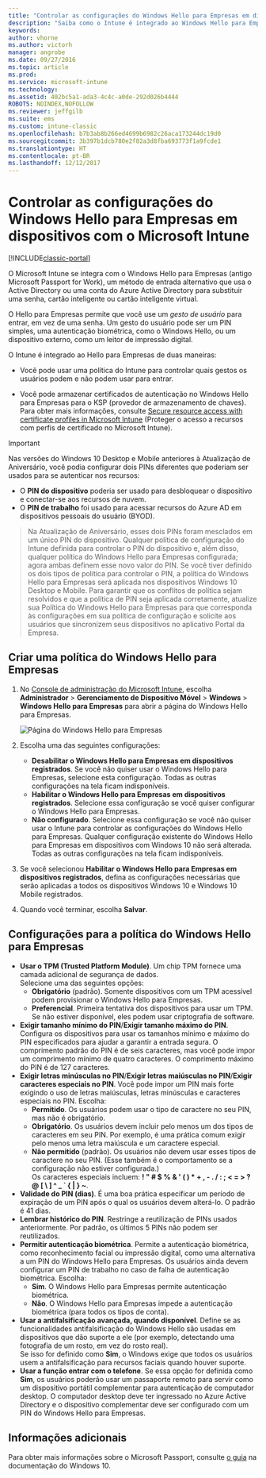 ```yaml
---
title: "Controlar as configurações do Windows Hello para Empresas em dispositivos"
description: "Saiba como o Intune é integrado ao Windows Hello para Empresas, um método de entrada alternativo que usa o Active Directory ou uma conta do Azure Active Directory para substituir uma senha, cartão inteligente ou cartão inteligente virtual."
keywords: 
author: vhorne
ms.author: victorh
manager: angrobe
ms.date: 09/27/2016
ms.topic: article
ms.prod: 
ms.service: microsoft-intune
ms.technology: 
ms.assetid: 402bc5a1-ada3-4c4c-a0de-292d026b4444
ROBOTS: NOINDEX,NOFOLLOW
ms.reviewer: jeffgilb
ms.suite: ems
ms.custom: intune-classic
ms.openlocfilehash: b7b3ab8b266ed4699b6982c26aca173244dc19d0
ms.sourcegitcommit: 3b397b1dcb780e2f82a3d8fba693773f1a9fcde1
ms.translationtype: HT
ms.contentlocale: pt-BR
ms.lasthandoff: 12/12/2017
---
```

# <a name="control-windows-hello-for-business-settings-on-devices-with-microsoft-intune"></a>Controlar as configurações do Windows Hello para Empresas em dispositivos com o Microsoft Intune

[!INCLUDE[classic-portal](../includes/classic-portal.md)]

O Microsoft Intune se integra com o Windows Hello para Empresas (antigo Microsoft Passport for Work), um método de entrada alternativo que usa o Active Directory ou uma conta do Azure Active Directory para substituir uma senha, cartão inteligente ou cartão inteligente virtual.

O Hello para Empresas permite que você use um *gesto de usuário* para entrar, em vez de uma senha. Um gesto do usuário pode ser um PIN simples, uma autenticação biométrica, como o Windows Hello, ou um dispositivo externo, como um leitor de impressão digital.

O Intune é integrado ao Hello para Empresas de duas maneiras:

-   Você pode usar uma política do Intune para controlar quais gestos os usuários podem e não podem usar para entrar.

-   Você pode armazenar certificados de autenticação no Windows Hello para Empresas para o KSP (provedor de armazenamento de chaves). Para obter mais informações, consulte [Secure resource access with certificate profiles in Microsoft Intune](secure-resource-access-with-certificate-profiles.md) (Proteger o acesso a recursos com perfis de certificado no Microsoft Intune).

> [!IMPORTANT]
> Nas versões do Windows 10 Desktop e Mobile anteriores à Atualização de Aniversário, você podia configurar dois PINs diferentes que poderiam ser usados para se autenticar nos recursos:
- O **PIN do dispositivo** poderia ser usado para desbloquear o dispositivo e conectar-se aos recursos de nuvem.
- O **PIN de trabalho** foi usado para acessar recursos do Azure AD em dispositivos pessoais do usuário (BYOD).

>Na Atualização de Aniversário, esses dois PINs foram mesclados em um único PIN do dispositivo.
Qualquer política de configuração do Intune definida para controlar o PIN do dispositivo e, além disso, qualquer política do Windows Hello para Empresas configurada; agora ambas definem esse novo valor do PIN.
Se você tiver definido os dois tipos de política para controlar o PIN, a política do Windows Hello para Empresas será aplicada nos dispositivos Windows 10 Desktop e Mobile.
Para garantir que os conflitos de política sejam resolvidos e que a política de PIN seja aplicada corretamente, atualize sua Política do Windows Hello para Empresas para que corresponda às configurações em sua política de configuração e solicite aos usuários que sincronizem seus dispositivos no aplicativo Portal da Empresa.



## <a name="create-a-windows-hello-for-business-policy"></a>Criar uma política do Windows Hello para Empresas

1.  No [Console de administração do Microsoft Intune](https://manage.microsoft.com), escolha **Administrador** &gt; **Gerenciamento de Dispositivo Móvel** &gt; **Windows** &gt; **Windows Hello para Empresas** para abrir a página do Windows Hello para Empresas.

    ![Página do Windows Hello para Empresas](../media/passport.png)

2.  Escolha uma das seguintes configurações:
    - **Desabilitar o Windows Hello para Empresas em dispositivos registrados**. Se você não quiser usar o Windows Hello para Empresas, selecione esta configuração. Todas as outras configurações na tela ficam indisponíveis.
    - **Habilitar o Windows Hello para Empresas em dispositivos registrados**. Selecione essa configuração se você quiser configurar o Windows Hello para Empresas.
    - **Não configurado**. Selecione essa configuração se você não quiser usar o Intune para controlar as configurações do Windows Hello para Empresas. Qualquer configuração existente do Windows Hello para Empresas em dispositivos com Windows 10 não será alterada. Todas as outras configurações na tela ficam indisponíveis.
3.  Se você selecionou **Habilitar o Windows Hello para Empresas em dispositivos registrados**, defina as configurações necessárias que serão aplicadas a todos os dispositivos Windows 10 e Windows 10 Mobile registrados.
4.  Quando você terminar, escolha **Salvar**.


## <a name="settings-for-the-windows-hello-for-business-policy"></a>Configurações para a política do Windows Hello para Empresas

- **Usar o TPM (Trusted Platform Module)**. Um chip TPM fornece uma camada adicional de segurança de dados.<br>Selecione uma das seguintes opções:
    - **Obrigatório** (padrão). Somente dispositivos com um TPM acessível podem provisionar o Windows Hello para Empresas.
    - **Preferencial**. Primeira tentativa dos dispositivos para usar um TPM. Se não estiver disponível, eles podem usar criptografia de software.
- **Exigir tamanho mínimo do PIN**/**Exigir tamanho máximo do PIN**. Configura os dispositivos para usar os tamanhos mínimo e máximo do PIN especificados para ajudar a garantir a entrada segura. O comprimento padrão do PIN é de seis caracteres, mas você pode impor um comprimento mínimo de quatro caracteres. O comprimento máximo do PIN é de 127 caracteres.
- **Exigir letras minúsculas no PIN**/**Exigir letras maiúsculas no PIN**/**Exigir caracteres especiais no PIN**. Você pode impor um PIN mais forte exigindo o uso de letras maiúsculas, letras minúsculas e caracteres especiais no PIN. Escolha:
    - **Permitido**. Os usuários podem usar o tipo de caractere no seu PIN, mas não é obrigatório.
    - **Obrigatório**. Os usuários devem incluir pelo menos um dos tipos de caracteres em seu PIN. Por exemplo, é uma prática comum exigir pelo menos uma letra maiúscula e um caractere especial.
    - **Não permitido** (padrão). Os usuários não devem usar esses tipos de caractere no seu PIN. (Esse também é o comportamento se a configuração não estiver configurada.)<br>Os caracteres especiais incluem: **! " # $ % &amp; ' ( ) &#42; + , - . / : ; &lt; = &gt; ? @ [ \ ] ^ _ &#96; { &#124; } ~**.
- **Validade do PIN (dias)**. É uma boa prática especificar um período de expiração de um PIN após o qual os usuários devem alterá-lo. O padrão é 41 dias.
- **Lembrar histórico do PIN**. Restringe a reutilização de PINs usados anteriormente. Por padrão, os últimos 5 PINs não podem ser reutilizados.
- **Permitir autenticação biométrica**. Permite a autenticação biométrica, como reconhecimento facial ou impressão digital, como uma alternativa a um PIN do Windows Hello para Empresas. Os usuários ainda devem configurar um PIN de trabalho no caso de falha de autenticação biométrica. Escolha:
    - **Sim**. O Windows Hello para Empresas permite autenticação biométrica.
    - **Não**. O Windows Hello para Empresas impede a autenticação biométrica (para todos os tipos de conta).
- **Usar a antifalsificação avançada, quando disponível**. Define se as funcionalidades antifalsificação do Windows Hello são usadas em dispositivos que dão suporte a ele (por exemplo, detectando uma fotografia de um rosto, em vez do rosto real).<br>Se isso for definido como **Sim**, o Windows exige que todos os usuários usem a antifalsificação para recursos faciais quando houver suporte.
- **Usar a função entrar com o telefone**. Se essa opção for definida como **Sim**, os usuários poderão usar um passaporte remoto para servir como um dispositivo portátil complementar para autenticação de computador desktop. O computador desktop deve ter ingressado no Azure Active Directory e o dispositivo complementar deve ser configurado com um PIN do Windows Hello para Empresas.

## <a name="further-information"></a>Informações adicionais
Para obter mais informações sobre o Microsoft Passport, consulte [o guia](https://technet.microsoft.com/library/mt589441.aspx) na documentação do Windows 10.
